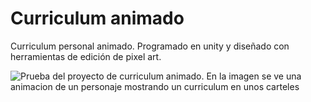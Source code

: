 # Curriculum animado

Curriculum personal animado. Programado en unity y diseñado con herramientas de edición de pixel art.

![Prueba del proyecto de curriculum animado. En la imagen se ve una animacion de un personaje mostrando un curriculum en unos carteles](image-animate.gif)
